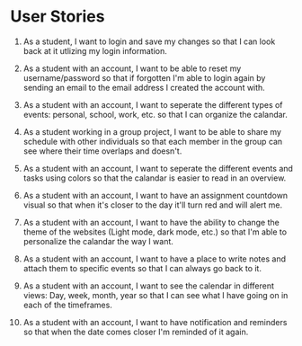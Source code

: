 # User Stories

1. As a student, I want to login and save my changes so that I can look back at it utlizing my login information.

2. As a student with an account, I want to be able to reset my username/password so that if forgotten I'm able to login again by sending an email to the email address I created the account with.

3. As a student with an account, I want to seperate the different types of events: personal, school, work, etc. so that I can organize the calandar.

4. As a student working in a group project, I want to be able to share my schedule with other individuals so that each member in the group can see where their time overlaps and doesn't.

5. As a student with an account, I want to seperate the different events and tasks using colors so that the calandar is easier to read in an overview.

6. As a student with an account, I want to have an assignment countdown visual so that when it's closer to the day it'll turn red and will alert me.

7. As a student with an account, I want to have the ability to change the theme of the websites (Light mode, dark mode, etc.) so that I'm able to personalize the calandar the way I want.

8. As a student with an account, I want to have a place to write notes and attach them to specific events so that I can always go back to it.

9. As a student with an account, I want to see the calendar in different views: Day, week, month, year so that I can see what I have going on in each of the timeframes.

10. As a student with an account, I want to have notification and reminders so that when the date comes closer I'm reminded of it again.
